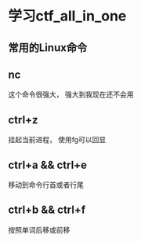 # 学习ctf_all_in_one

## 常用的Linux命令

## nc

这个命令很强大， 强大到我现在还不会用



## ctrl+z

挂起当前进程， 使用fg可以回显



## ctrl+a && ctrl+e

移动到命令行首或者行尾

## ctrl+b && ctrl+f

按照单词后移或前移



